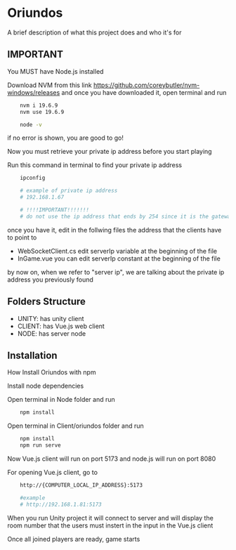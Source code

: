 
# Oriundos



A brief description of what this project does and who it's for


## IMPORTANT

You MUST have Node.js installed

Download NVM from this link https://github.com/coreybutler/nvm-windows/releases and once you have downloaded it, open terminal and run

```bash
    nvm i 19.6.9
    nvm use 19.6.9

    node -v 
```

if no error is shown, you are good to go!


Now you must retrieve your private ip address before you start playing

Run this command in terminal to find your private ip address
```bash
    ipconfig

    # example of private ip address
    # 192.168.1.67

    # !!!!IMPORTANT!!!!!!!
    # do not use the ip address that ends by 254 since it is the gateway and the game could not work 
```

once you have it, edit in the follwing files the address that the clients have to point to

 - WebSocketClient.cs edit serverIp variable at the beginning of the file
 - InGame.vue you can edit serverIp constant at the beginning of the file

by now on, when we refer to "server ip", we are talking about the private ip address you previously found

## Folders Structure

 - UNITY: has unity client
 - CLIENT: has Vue.js web client
 - NODE: has server node

## Installation

How Install Oriundos with npm


Install node dependencies


Open terminal in Node folder and run
```bash
    npm install
```

Open terminal in Client/oriundos folder and run

```bash
    npm install
    npm run serve
```

Now Vue.js client will run on port 5173 and node.js will run on port 8080

For opening Vue.js client, go to 
```bash
    http://{COMPUTER_LOCAL_IP_ADDRESS}:5173

    #example
    # http://192.168.1.81:5173
```

When you run Unity project it will connect to server and will display the room number that the users must instert in the input in the Vue.js client

Once all joined players are ready, game starts
